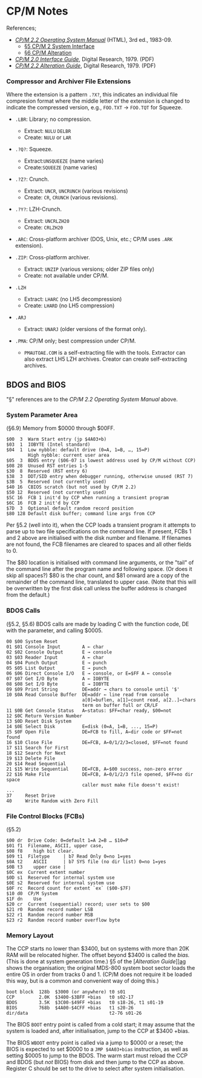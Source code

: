 CP/M Notes
==========

References;
- [_CP/M 2.2 Operating System Manual_][htm] (HTML), 3rd ed., 1983-09.
  - [§5 CP/M 2 System Interface][htm5]
  - [§6 CP/M Alteration][htm6]
- [_CP/M 2.0 Interface Guide_][ig], Digital Research, 1979. (PDF)
- [_CP/M 2.2 Alteration Guide_][ag], Digital Research, 1979. (PDF)

### Compressor and Archiver File Extensions

Where the extension is a pattern `.?X?`, this indicates an individual file
compresion format where the middle letter of the extension is changed to
indicate the compressed version, e.g., `FOO.TXT` → `FOO.TQT` for Squeeze.

- `.LBR`: Library; no compression.
  - Extract: `NULU` `DELBR`
  - Create: `NULU` or `LAR`

- `.?Q?`: Squeeze.
  - Extract:`UNSQUEEZE` (name varies)
  - Create:`SQUEEZE` (name varies)

- `.?Z?`: Crunch.
  - Extract: `UNCR`, `UNCRUNCH` (various revisions)
  - Create: `CR`, `CRUNCH` (various revisions).

- `.?Y?`: LZH-Crunch.
  - Extract: `UNCRLZH20`
  - Create: `CRLZH20`

- `.ARC`: Cross-platform archiver (DOS, Unix, etc.; CP/M uses `.ARK` extension).

- `.ZIP`: Cross-platform archiver.
  - Extract: `UNZIP` (various versions; older ZIP files only)
  - Create: not available under CP/M.

- `.LZH`
  - Extract: `LHARC` (no LH5 decompression)
  - Create: `LHARD` (no LH5 compression)

- `.ARJ`
  - Extract: `UNARJ` (older versions of the format only).

- `.PMA`: CP/M only; best compression under CP/M.
  - `PMAUTOAE.COM` is a self-extracting file with the tools. Extractor can
    also extract LH5 LZH archives. Creator can create self-extracting
    archives.

BDOS and BIOS
-------------

"§" references are to the _CP/M 2.2 Operating System Manual_ above.

### System Parameter Area

(§6.9) Memory from $0000 through $00FF.

    $00  3  Warm Start entry (jp $4A03+b)
    $03  1  IOBYTE (Intel standard)
    $04  1  Low nybble: default drive (0=A, 1=B, …, 15=P)
            High nybble: current user area
    $05  3  BDOS entry ($06-07 is lowest address used by CP/M without CCP)
    $08 28  Unused RST entries 1-5
    $30  8  Reserved (RST entry 6)
    $38  3  DDT/SID entry when debugger running, otherwise unused (RST 7)
    $3B  5  Reserved (not currently used)
    $40 16  CBIOS scratch (but not used by CP/M 2.2)
    $50 12  Reserved (not currently used)
    $5C 16  FCB 1 init'd by CCP when running a transient program
    $6C 16  FCB 2 init'd by CCP
    $7D  3  Optional default random record position
    $80 128 Default disk buffer; command line args from CCP

Per §5.2 (well into it), when the CCP loads a transient program it attempts
to parse up to two file specifications on the command line. If present,
FCBs 1 and 2 above are initialised with the disk number and filename. If
filenames are not found, the FCB filenames are cleared to spaces and all
other fields to 0.

The $80 location is initialised with command line arguments, or the "tail"
of the command line after the program name and following space. (Or does it
skip all spaces?) $80 is the char count, and $81 onward are a copy of the
remainder of the command line, translated to upper case. (Note that this
will be overwritten by the first disk call unless the buffer address is
changed from the default.)

### BDOS Calls

(§5.2, §5.6) BDOS calls are made by loading C with the function code, DE
with the parameter, and calling $0005.

    00 $00 System Reset
    01 $01 Console Input        A ← char
    02 $02 Console Output       E → console
    03 $03 Reader Input         A ← char
    04 $04 Punch Output         E → punch
    05 $05 List Output          E → punch
    06 $06 Direct Console I/O   E → console, or E=$FF A ← console
    07 $07 Get I/O Byte         A ← IOBYTE
    08 $08 Set I/O Byte         E → IOBYTE
    09 $09 Print String         DE=addr → chars to console until '$'
    10 $0A Read Console Buffer  DE=addr ← line read from console
                                a[0]=buflen, a[1]←count read, a[2..]←chars
                                term on buffer full or CR/LF
    11 $0B Get Console Status   A←status: $FF=char ready, $00=not
    12 $0C Return Version Number
    13 $0D Reset Disk System
    14 $0E Select Disk          E=disk (0=A, 1=B, ..., 15=P)
    15 $0F Open File            DE=FCB to fill, A←dir code or $FF=not found
    16 $10 Close File           DE=FCB, A←0/1/2/3=closed, $FF=not found
    17 $11 Search for First
    18 $12 Search for Next
    19 $13 Delete File
    20 $14 Read Sequential
    21 $15 Write Sequential     DE=FCB, A←$00 success, non-zero error
    22 $16 Make File            DE=FCB, A←0/1/2/3 file opened, $FF=no dir space
                                caller must make file doesn't exist!
    ...
    37     Reset Drive
    40     Write Random with Zero Fill

### File Control Blocks (FCBs)

(§5.2)

    $00 dr  Drive Code: 0=default 1=A 2=B … $10=P
    $01 f1  Filename, ASCII, upper case,
    $08 f8    high bit clear.
    $09 t1  Filetype     | b7 Read Only 0=no 1=yes
    $0A t2    ASCII      | b7 SYS file (no dir list) 0=no 1=yes
    $0B t3    upper case |
    $0C ex  Current extent number
    $0D s1  Reserved for internal system use
    $0E s2  Reserved for internal system use
    $0F rc  Record count for extent `ex` ($00-$7F)
    $10 d0  CP/M System
    $1F dn    Use
    $20 cr  Current (sequential) record; user sets to $00
    $21 r0  Random record number LSB
    $22 r1  Random record number MSB
    $23 r2  Random record number overflow byte

### Memory Layout

The CCP starts no lower than $3400, but on systems with more than 20K RAM
will be relocated higher. The offset beyond $3400 is called the _bias._
(This is done at system generation time.) §5 of the [_Alteration
Guide_]][ag] shows the organisation; the original MDS-800 system boot
sector loads the entire OS in order from tracks 0 and 1. (CP/M does not
require it be loaded this way, but is a common and convenient way of doing
this.)

    boot block  128b  $3000 (or anywhere) t0 s01
    CCP         2.0K  $3400-$3BFF +bias   t0 s02-17
    BDOS        3.5K  $3C00-$49FF +bias   t0 s18-26, t1 s01-19
    BIOS        768b  $4A00-$4CFF +bias   t1 s20-26
    dir/data                              t2-76 s01-26

The BIOS `BOOT` entry point is called from a cold start; it may assume that
the system is loaded and, after initialisation, jump to the CCP at $3400 +bias.

The BIOS `WBOOT` entry point is called via a jump to $0000 or a reset; the
BIOS is expected to set $0000 to a `JMP $4A03+bias` instruction, as well as
setting $0005 to jump to the BDOS. The warm start must reload the CCP and
BDOS (but _not_ BIOS) from disk and then jump to the CCP as above. Register
C should be set to the drive to select after system initialisation.



<!-------------------------------------------------------------------->
[ag]: https://bitsavers.org/pdf/digitalResearch/cpm/2.2/CPM_2.2_Alteration_Guide_1979.pdf
[htm5]: http://www.gaby.de/cpm/manuals/archive/cpm22htm/ch5.htm
[htm6]: http://www.gaby.de/cpm/manuals/archive/cpm22htm/ch6.htm
[htm]: http://www.gaby.de/cpm/manuals/archive/cpm22htm/
[ig]: https://bitsavers.org/pdf/digitalResearch/cpm/2.0/CPM_2_0_Interface_Guide_1979.pdf
